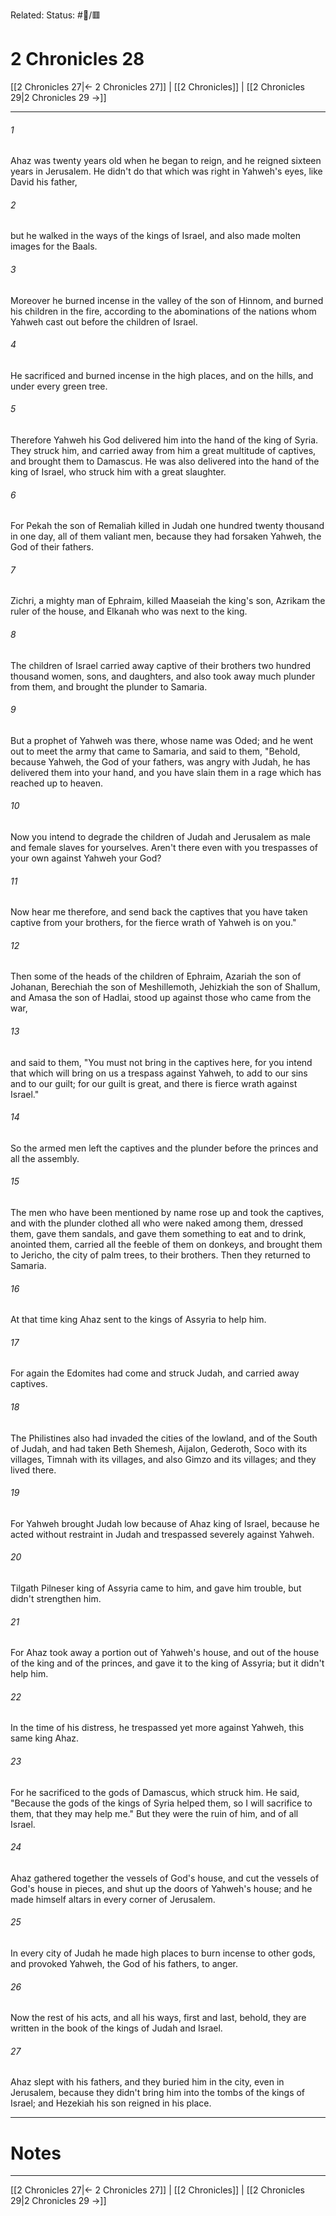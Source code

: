 Related:
Status: #📖/🟥
# 2 Chronicles 28

[[2 Chronicles 27|← 2 Chronicles 27]] | [[2 Chronicles]] | [[2 Chronicles 29|2 Chronicles 29 →]]
***



###### 1 
Ahaz was twenty years old when he began to reign, and he reigned sixteen years in Jerusalem. He didn't do that which was right in Yahweh's eyes, like David his father, 

###### 2 
but he walked in the ways of the kings of Israel, and also made molten images for the Baals. 

###### 3 
Moreover he burned incense in the valley of the son of Hinnom, and burned his children in the fire, according to the abominations of the nations whom Yahweh cast out before the children of Israel. 

###### 4 
He sacrificed and burned incense in the high places, and on the hills, and under every green tree. 

###### 5 
Therefore Yahweh his God delivered him into the hand of the king of Syria. They struck him, and carried away from him a great multitude of captives, and brought them to Damascus. He was also delivered into the hand of the king of Israel, who struck him with a great slaughter. 

###### 6 
For Pekah the son of Remaliah killed in Judah one hundred twenty thousand in one day, all of them valiant men, because they had forsaken Yahweh, the God of their fathers. 

###### 7 
Zichri, a mighty man of Ephraim, killed Maaseiah the king's son, Azrikam the ruler of the house, and Elkanah who was next to the king. 

###### 8 
The children of Israel carried away captive of their brothers two hundred thousand women, sons, and daughters, and also took away much plunder from them, and brought the plunder to Samaria. 

###### 9 
But a prophet of Yahweh was there, whose name was Oded; and he went out to meet the army that came to Samaria, and said to them, "Behold, because Yahweh, the God of your fathers, was angry with Judah, he has delivered them into your hand, and you have slain them in a rage which has reached up to heaven. 

###### 10 
Now you intend to degrade the children of Judah and Jerusalem as male and female slaves for yourselves. Aren't there even with you trespasses of your own against Yahweh your God? 

###### 11 
Now hear me therefore, and send back the captives that you have taken captive from your brothers, for the fierce wrath of Yahweh is on you." 

###### 12 
Then some of the heads of the children of Ephraim, Azariah the son of Johanan, Berechiah the son of Meshillemoth, Jehizkiah the son of Shallum, and Amasa the son of Hadlai, stood up against those who came from the war, 

###### 13 
and said to them, "You must not bring in the captives here, for you intend that which will bring on us a trespass against Yahweh, to add to our sins and to our guilt; for our guilt is great, and there is fierce wrath against Israel." 

###### 14 
So the armed men left the captives and the plunder before the princes and all the assembly. 

###### 15 
The men who have been mentioned by name rose up and took the captives, and with the plunder clothed all who were naked among them, dressed them, gave them sandals, and gave them something to eat and to drink, anointed them, carried all the feeble of them on donkeys, and brought them to Jericho, the city of palm trees, to their brothers. Then they returned to Samaria. 

###### 16 
At that time king Ahaz sent to the kings of Assyria to help him. 

###### 17 
For again the Edomites had come and struck Judah, and carried away captives. 

###### 18 
The Philistines also had invaded the cities of the lowland, and of the South of Judah, and had taken Beth Shemesh, Aijalon, Gederoth, Soco with its villages, Timnah with its villages, and also Gimzo and its villages; and they lived there. 

###### 19 
For Yahweh brought Judah low because of Ahaz king of Israel, because he acted without restraint in Judah and trespassed severely against Yahweh. 

###### 20 
Tilgath Pilneser king of Assyria came to him, and gave him trouble, but didn't strengthen him. 

###### 21 
For Ahaz took away a portion out of Yahweh's house, and out of the house of the king and of the princes, and gave it to the king of Assyria; but it didn't help him. 

###### 22 
In the time of his distress, he trespassed yet more against Yahweh, this same king Ahaz. 

###### 23 
For he sacrificed to the gods of Damascus, which struck him. He said, "Because the gods of the kings of Syria helped them, so I will sacrifice to them, that they may help me." But they were the ruin of him, and of all Israel. 

###### 24 
Ahaz gathered together the vessels of God's house, and cut the vessels of God's house in pieces, and shut up the doors of Yahweh's house; and he made himself altars in every corner of Jerusalem. 

###### 25 
In every city of Judah he made high places to burn incense to other gods, and provoked Yahweh, the God of his fathers, to anger. 

###### 26 
Now the rest of his acts, and all his ways, first and last, behold, they are written in the book of the kings of Judah and Israel. 

###### 27 
Ahaz slept with his fathers, and they buried him in the city, even in Jerusalem, because they didn't bring him into the tombs of the kings of Israel; and Hezekiah his son reigned in his place.

---
# Notes


***
[[2 Chronicles 27|← 2 Chronicles 27]] | [[2 Chronicles]] | [[2 Chronicles 29|2 Chronicles 29 →]]

